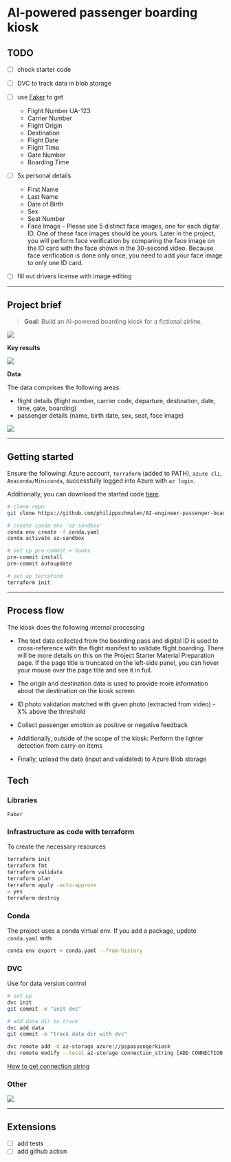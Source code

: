 # AI-powered passenger boarding kiosk

## TODO

- [ ] check starter code
- [ ] DVC to track data in blob storage
- [ ] use [Faker](https://github.com/joke2k/faker) to get

  * Flight Number UA-123
  * Carrier Number
  * Flight Origin
  * Destination
  * Flight Date
  * Flight Time
  * Gate Number
  * Boarding Time

- [ ] 5x personal details
  * First Name
  * Last Name
  * Date of Birth
  * Sex
  * Seat Number
  * Face Image - Please use 5 distinct face images, one for each digital ID. One of these face images should be yours. Later in the project, you will perform face verification by comparing the face image on the ID card with the face shown in the 30-second video. Because face verification is done only once, you need to  add your face image to only one ID card.

- [ ] fill out drivers license with image editing


---

## Project brief

> **Goal:** Build an AI-powered boarding kiosk for a fictional airline.

![](img/process-overview.png)

**Key results**

![](img/kiosk-outcome.png)

**Data**

The data comprises the following areas:

* flight details (flight number, carrier code, departure, destination, date, time, gate, boarding)
* passenger details (name, birth date, sex, seat, face image)

![](img/data-overview.png)

---

## Getting started


Ensure the following: Azure account, `terraform` (added to PATH), `azure cli`, `Anaconda/Miniconda`, successfully logged into Azure with `az login`.

Additionally, you can download the started code [here](https://github.com/udacity/cd0461-building-computer-vision-solutions-with-azure-project-starter).


```bash
# clone repo
git clone https://github.com/philippschmalen/AI-engineer-passenger-boarding-kiosk.git

# create conda env 'az-sandbox'
conda env create -f conda.yaml
conda activate az-sandbox

# set up pre-commit + hooks
pre-commit install
pre-commit autoupdate

# set up terraform
terraform init
```



---


## Process flow

The kiosk does the following internal processing

* The text data collected from the boarding pass and digital ID is used to cross-reference with the flight manifest to validate flight boarding. There will be more details on this on the Project Starter Material Preparation page. If the page title is truncated on the left-side panel, you can hover your mouse over the page title and see it in full.
* The origin and destination data is used to provide more information about the destination on the kiosk screen
* ID photo validation matched with given photo (extracted from video) - X% above the threshold
* Collect passenger emotion as positive or negative feedback

* Additionally, outside of the scope of the kiosk: Perform the lighter detection from carry-on items

* Finally, upload the data (input and validated) to Azure Blob storage

## Tech

### Libraries

`Faker`

### Infrastructure as code with terraform

To create the necessary resources

```bash
terraform init
terraform fmt
terraform validate
terraform plan
terraform apply -auto-approve
> yes
terraform destroy
```

### Conda

The project uses a conda virtual env. If you add a package, update `conda.yaml` with

```bash
conda env export > conda.yaml --from-history
```

### DVC

Use for data version control

```bash
# set up
dvc init
git commit -m "init dvc"

# add data dir to track
dvc add data
git commit -m "track data dir with dvc"

dvc remote add -d az-storage azure://pspassengerkiosk
dvc remote modify --local az-storage connection_string [ADD CONNECTION STRING]
```

[How to get connection string](https://github.com/iterative/dvc/issues/2200)

### Other

![](img/az-architecture.png)

---

## Extensions

- [ ] add tests
- [ ] add github action
